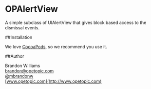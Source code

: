 OPAlertView
============

A simple subclass of UIAlertView that gives block based access to the dismissal events.

##Installation

We love [CocoaPods](http://github.com/cocoapods/cocoapods), so we recommend you use it.

##Author

Brandon Williams  
brandon@opetopic.com  
[@mbrandonw](http://twitter.com/mbrandonw)  
[www.opetopic.com](http://www.opetopic.com)
